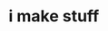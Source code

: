 # i make stuff
<!---
yyelloman/yyelloman is a ✨ special ✨ repository because its `README.md` (this file) appears on your GitHub profile.
You can click the Preview link to take a look at your changes.
--->
